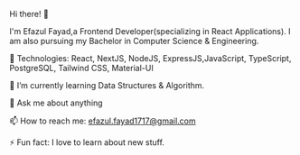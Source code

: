 Hi there! 👋
 
I'm Efazul Fayad,a Frontend Developer(specializing in React Applications). I am also pursuing my Bachelor in Computer Science & Engineering.
 
🎫 Technologies: React, NextJS, NodeJS, ExpressJS,JavaScript, TypeScript, PostgreSQL, Tailwind CSS, Material-UI

🌱 I’m currently learning Data Structures & Algorithm.

💬 Ask me about anything 

📫 How to reach me: efazul.fayad1717@gmail.com

⚡ Fun fact: I love to learn about new stuff. 



